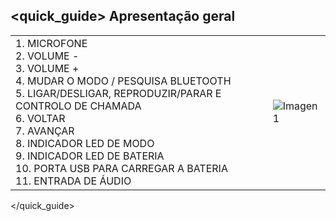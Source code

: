## <quick_guide> Apresentação geral

|  |  |
|:-------|:-------|
|1.	MICROFONE <br> 2. VOLUME - <br> 3. VOLUME + <br> 4.  MUDAR O MODO / PESQUISA BLUETOOTH <br> 5. LIGAR/DESLIGAR, REPRODUZIR/PARAR E CONTROLO DE CHAMADA <br> 6.	VOLTAR <br> 7.	AVANÇAR <br> 8. INDICADOR LED DE MODO   <br> 9. INDICADOR LED DE BATERIA <br> 10. PORTA USB PARA CARREGAR A BATERIA <br> 11. ENTRADA DE ÁUDIO <br>  |![Imagen1](http://static.energysistem.com/images/manuals/42797/57f6845eb81d1.jpg)|
</quick_guide>

